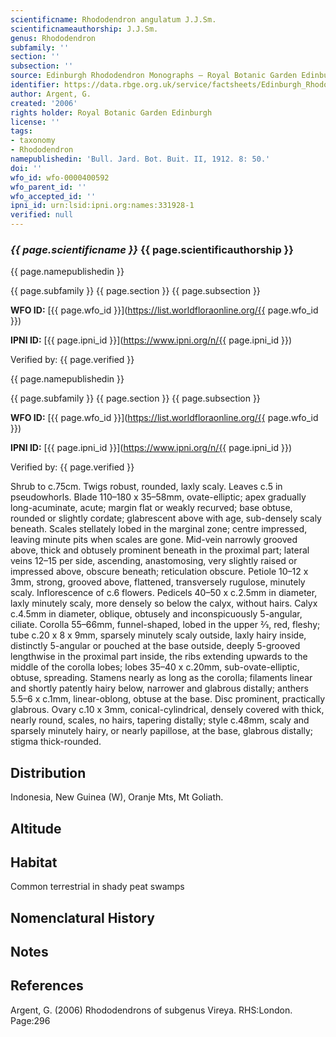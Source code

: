 ```yaml
---
scientificname: Rhododendron angulatum J.J.Sm.
scientificnameauthorship: J.J.Sm.
genus: Rhododendron
subfamily: ''
section: ''
subsection: ''
source: Edinburgh Rhododendron Monographs – Royal Botanic Garden Edinburgh
identifier: https://data.rbge.org.uk/service/factsheets/Edinburgh_Rhododendron_Monographs.xhtml
author: Argent, G.
created: '2006'
rights holder: Royal Botanic Garden Edinburgh
license: ''
tags:
- taxonomy
- Rhododendron
namepublishedin: 'Bull. Jard. Bot. Buit. II, 1912. 8: 50.'
doi: ''
wfo_id: wfo-0000400592
wfo_parent_id: ''
wfo_accepted_id: ''
ipni_id: urn:lsid:ipni.org:names:331928-1
verified: null
---
```

### _{{ page.scientificname }}_ {{ page.scientificauthorship }}
 {{ page.namepublishedin }}

{{ page.subfamily }} {{ page.section }} {{ page.subsection }}

**WFO ID:** [{{ page.wfo_id }}](https://list.worldfloraonline.org/{{ page.wfo_id }})

**IPNI ID:** [{{ page.ipni_id }}](https://www.ipni.org/n/{{ page.ipni_id }})

Verified by: {{ page.verified }}

 {{ page.namepublishedin }}

{{ page.subfamily }} {{ page.section }} {{ page.subsection }}

**WFO ID:** [{{ page.wfo_id }}](https://list.worldfloraonline.org/{{ page.wfo_id }})

**IPNI ID:** [{{ page.ipni_id }}](https://www.ipni.org/n/{{ page.ipni_id }})

Verified by: {{ page.verified }}



Shrub to c.75cm. Twigs robust, rounded, laxly scaly. Leaves c.5 in pseudowhorls. Blade 110–180 x 35–58mm, ovate-elliptic; apex gradually long-acuminate, acute; margin flat or weakly recurved; base obtuse, rounded or slightly cordate; glabrescent above with age, sub-densely scaly beneath. Scales stellately lobed in the marginal zone; centre impressed, leaving minute pits when scales are gone. Mid-vein narrowly grooved above, thick and obtusely prominent beneath in the proximal part; lateral veins 12–15 per side, ascending, anastomosing, very slightly raised or impressed above, obscure beneath; reticu­lation obscure. Petiole 10–12 x 3mm, strong, grooved above, flattened, transversely rugulose, minutely scaly. Inflorescence of c.6 flowers. Pedicels 40–50 x c.2.5mm in diameter, laxly minutely scaly, more densely so below the calyx, without hairs. Calyx c.4.5mm in diameter, oblique, obtusely and inconspicuously 5-angular, ciliate. Corolla 55–66mm, funnel-shaped, lobed in the upper 2⁄3, red, fleshy; tube c.20 x 8 x 9mm, sparsely minutely scaly outside, laxly hairy inside, distinctly 5-angular or pouched at the base outside, deeply 5-grooved lengthwise in the proximal part inside, the ribs extending upwards to the middle of the corolla lobes; lobes 35–40 x c.20mm, sub-ovate-elliptic, obtuse, spreading. Stamens nearly as long as the corolla; filaments linear and shortly patently hairy below, narrower and glabrous distally; anthers 5.5–6 x c.1mm, linear-oblong, obtuse at the base. Disc promi­nent, practically glabrous. Ovary c.10 x 3mm, conical-cylindrical, densely covered with thick, nearly round, scales, no hairs, tapering distally; style c.48mm, scaly and sparsely minutely hairy, or nearly papillose, at the base, glabrous distally; stigma thick-rounded.

## Distribution
Indonesia, New Guinea (W), Oranje Mts, Mt Goliath.

## Altitude


## Habitat
Common terrestrial in shady peat swamps

## Nomenclatural History

                       
## Notes


## References

Argent, G. (2006) Rhododendrons of subgenus Vireya. RHS:London. Page:296
